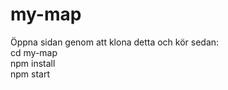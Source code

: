 # my-map

Öppna sidan genom att klona detta och kör sedan: <br>
cd my-map <br>
npm install <br>
npm start


